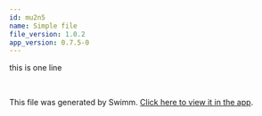 ```yaml
---
id: mu2n5
name: Simple file
file_version: 1.0.2
app_version: 0.7.5-0
---
```


this is one line

<br/>

This file was generated by Swimm. [Click here to view it in the app](https://swimm-web-app.web.app/repos/Z2l0aHViJTNBJTNBc3ItZXh0ZW5zaW9uJTNBJTNBZG91ZWs=/docs/mu2n5).
